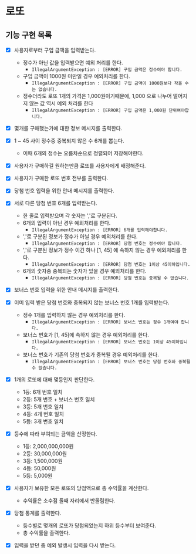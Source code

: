 # 로또

## 기능 구현 목록

- [x] 사용자로부터 구입 금액을 입력받는다.
  - 정수가 아닌 값을 입력받으면 예외 처리를 한다.
    - `IllegalArgumentException : [ERROR] 구입 금액은 정수여야 합니다.`
  - 구입 금액이 1000원 미만일 경우 예외처리를 한다.
    - `IllegalArgumentException : [ERROR] 구입 금액이 1000원보다 작을 수는 없습니다.`
  - 정수더라도 로또 1개의 가격은 1,000원이기때문에, 1,000 으로 나누어 떨어지지 않는 값 역시 예외 처리를 한다
    - `IllegalArgumentException : [ERROR] 구입 금액은 1,000원 단위여야합니다.`
- [x] 몇개를 구매했는가에 대한 정보 메시지를 출력한다.
- [x] 1 ~ 45 사이 정수중 중복되지 않은 수 6개를 뽑는다.
  - 이때 6개의 정수는 오름차순으로 정렬되어 저장해야한다.
- [x] 사용자가 구매하길 원하는만큼 로또를 사용자에게 배정해준다.
- [x] 사용자가 구매한 로또 번호 전부를 출력한다.
- [x] 당첨 번호 입력을 위한 안내 메시지를 출력한다.
- [x] 서로 다른 당첨 번호 6개를 입력받는다.
  - 한 줄로 입력받으며 각 숫자는 ','로 구분된다.
  - 6개의 입력이 아닌 경우 예외처리를 한다.
    - `IllegalArgumentException : [ERROR] 6개를 입력해야합니다.`
  - ','로 구분된 정보가 정수가 아닐 경우 예외처리를 한다.
    - `IllegalArgumentException : [ERROR] 당첨 번호는 정수여야 합니다.`
  - ','로 구분된 정보가 정수 이긴 하나 [1, 45] 에 속하지 않는 경우 예외처리를 한다.
    - `IllegalArgumentException : [ERROR] 당첨 번호는 1이상 45이하입니다.`
  - 6개의 숫자중 중복되는 숫자가 있을 경우 예외처리를 한다.
    - `IllegalArgumentException : [ERROR] 당첨 번호는 중복될 수 없습니다.`
- [x] 보너스 번호 입력을 위한 안내 메시지를 출력한다.
- [x] 이미 입력 받은 당첨 번호와 중복되지 않는 보너스 번호 1개를 입력받는다.
  - 정수 1개를 입력하지 않는 경우 예외처리를 한다.
    - `IllegalArgumentException : [ERROR] 보너스 번호는 정수 1개여야 합니다.`
  - 보너스 번호가 [1, 45]에 속하지 않는 경우 예외처리를 한다.
    - `IllegalArgumentException : [ERROR] 보너스 번호는 1이상 45이하입니다.`
  - 보너스 번호가 기존의 당첨 번호가 중복될 경우 예외처리를 한다.
    - `IllegalArgumentException : [ERROR] 보너스 번호는 당첨 번호와 중복될 수 없습니다.`
- [x] 1개의 로또에 대해 몇등인지 판단한다.
  - 1등: 6개 번호 일치
  - 2등: 5개 번호 + 보너스 번호 일치
  - 3등: 5개 번호 일치
  - 4등: 4개 번호 일치
  - 5등: 3개 번호 일치

- [x] 등수에 따라 부여되는 금액을 산정한다.
  - 1등: 2,000,000,000원
  - 2등: 30,000,000원
  - 3등: 1,500,000원
  - 4등: 50,000원
  - 5등: 5,000원

- [x] 사용자가 보유한 모든 로또의 당첨액으로 총 수익률을 계산한다.
  - 수익률은 소수점 둘째 자리에서 반올림한다.
- [x] 당첨 통계를 출력한다.
  - 둥수별로 몇개의 로또가 당첨되었는지 하위 등수부터 보여준다.
  - 총 수익률을 출력한다.
- [x] 입력을 받던 중 예외 발생시 입력을 다시 받는다.
